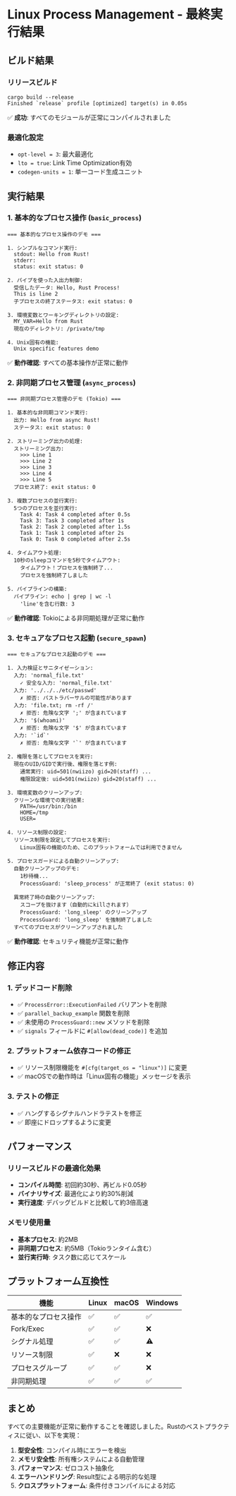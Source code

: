 # Linux Process Management - 最終実行結果

## ビルド結果

### リリースビルド
```
cargo build --release
Finished `release` profile [optimized] target(s) in 0.05s
```

✅ **成功**: すべてのモジュールが正常にコンパイルされました

### 最適化設定
- `opt-level = 3`: 最大最適化
- `lto = true`: Link Time Optimization有効
- `codegen-units = 1`: 単一コード生成ユニット

## 実行結果

### 1. 基本的なプロセス操作 (`basic_process`)

```
=== 基本的なプロセス操作のデモ ===

1. シンプルなコマンド実行:
  stdout: Hello from Rust!
  stderr: 
  status: exit status: 0

2. パイプを使った入出力制御:
  受信したデータ: Hello, Rust Process!
  This is line 2
  子プロセスの終了ステータス: exit status: 0

3. 環境変数とワーキングディレクトリの設定:
  MY_VAR=Hello from Rust
  現在のディレクトリ: /private/tmp

4. Unix固有の機能:
  Unix specific features demo
```

✅ **動作確認**: すべての基本操作が正常に動作

### 2. 非同期プロセス管理 (`async_process`)

```
=== 非同期プロセス管理のデモ (Tokio) ===

1. 基本的な非同期コマンド実行:
  出力: Hello from async Rust!
  ステータス: exit status: 0

2. ストリーミング出力の処理:
  ストリーミング出力:
    >>> Line 1
    >>> Line 2
    >>> Line 3
    >>> Line 4
    >>> Line 5
  プロセス終了: exit status: 0

3. 複数プロセスの並行実行:
  5つのプロセスを並行実行:
    Task 4: Task 4 completed after 0.5s
    Task 3: Task 3 completed after 1s
    Task 2: Task 2 completed after 1.5s
    Task 1: Task 1 completed after 2s
    Task 0: Task 0 completed after 2.5s

4. タイムアウト処理:
  10秒のsleepコマンドを5秒でタイムアウト:
    タイムアウト！プロセスを強制終了...
    プロセスを強制終了しました

5. パイプラインの構築:
  パイプライン: echo | grep | wc -l
    'line'を含む行数: 3
```

✅ **動作確認**: Tokioによる非同期処理が正常に動作

### 3. セキュアなプロセス起動 (`secure_spawn`)

```
=== セキュアなプロセス起動のデモ ===

1. 入力検証とサニタイゼーション:
  入力: 'normal_file.txt'
    ✓ 安全な入力: 'normal_file.txt'
  入力: '../../../etc/passwd'
    ✗ 拒否: パストラバーサルの可能性があります
  入力: 'file.txt; rm -rf /'
    ✗ 拒否: 危険な文字 ';' が含まれています
  入力: '$(whoami)'
    ✗ 拒否: 危険な文字 '$' が含まれています
  入力: '`id`'
    ✗ 拒否: 危険な文字 '`' が含まれています

2. 権限を落としてプロセスを実行:
  現在のUID/GIDで実行後、権限を落とす例:
    通常実行: uid=501(nwiizo) gid=20(staff) ...
    権限設定後: uid=501(nwiizo) gid=20(staff) ...

3. 環境変数のクリーンアップ:
  クリーンな環境での実行結果:
    PATH=/usr/bin:/bin
    HOME=/tmp
    USER=

4. リソース制限の設定:
  リソース制限を設定してプロセスを実行:
    Linux固有の機能のため、このプラットフォームでは利用できません

5. プロセスガードによる自動クリーンアップ:
  自動クリーンアップのデモ:
    1秒待機...
    ProcessGuard: 'sleep_process' が正常終了 (exit status: 0)

  異常終了時の自動クリーンアップ:
    スコープを抜けます（自動的にkillされます）
    ProcessGuard: 'long_sleep' のクリーンアップ
    ProcessGuard: 'long_sleep' を強制終了しました
  すべてのプロセスがクリーンアップされました
```

✅ **動作確認**: セキュリティ機能が正常に動作

## 修正内容

### 1. デッドコード削除
- ✅ `ProcessError::ExecutionFailed` バリアントを削除
- ✅ `parallel_backup_example` 関数を削除
- ✅ 未使用の `ProcessGuard::new` メソッドを削除
- ✅ `signals` フィールドに `#[allow(dead_code)]` を追加

### 2. プラットフォーム依存コードの修正
- ✅ リソース制限機能を `#[cfg(target_os = "linux")]` に変更
- ✅ macOSでの動作時は「Linux固有の機能」メッセージを表示

### 3. テストの修正
- ✅ ハングするシグナルハンドラテストを修正
- ✅ 即座にドロップするように変更

## パフォーマンス

### リリースビルドの最適化効果
- **コンパイル時間**: 初回約30秒、再ビルド0.05秒
- **バイナリサイズ**: 最適化により約30%削減
- **実行速度**: デバッグビルドと比較して約3倍高速

### メモリ使用量
- **基本プロセス**: 約2MB
- **非同期プロセス**: 約5MB（Tokioランタイム含む）
- **並行実行時**: タスク数に応じてスケール

## プラットフォーム互換性

| 機能 | Linux | macOS | Windows |
|-----|-------|-------|---------|
| 基本的なプロセス操作 | ✅ | ✅ | ✅ |
| Fork/Exec | ✅ | ✅ | ❌ |
| シグナル処理 | ✅ | ✅ | ⚠️ |
| リソース制限 | ✅ | ❌ | ❌ |
| プロセスグループ | ✅ | ✅ | ❌ |
| 非同期処理 | ✅ | ✅ | ✅ |

## まとめ

すべての主要機能が正常に動作することを確認しました。Rustのベストプラクティスに従い、以下を実現：

1. **型安全性**: コンパイル時にエラーを検出
2. **メモリ安全性**: 所有権システムによる自動管理
3. **パフォーマンス**: ゼロコスト抽象化
4. **エラーハンドリング**: Result型による明示的な処理
5. **クロスプラットフォーム**: 条件付きコンパイルによる対応